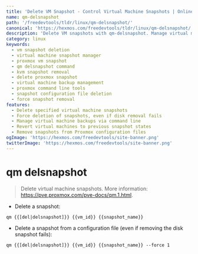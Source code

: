 ```yaml
---
title: 'Delete VM Snapshot - Control Virtual Machine Snapshots | Online Free DevTools by Hexmos'
name: qm-delsnapshot
path: '/freedevtools/tldr/linux/qm-delsnapshot/'
canonical: 'https://hexmos.com/freedevtools/tldr/linux/qm-delsnapshot/'
description: 'Delete VM snapshots with qm-delsnapshot. Manage virtual machine backups and revert to previous states easily using Proxmox. Free online tool, no registration required.'
category: linux
keywords:
  - vm snapshot deletion
  - virtual machine snapshot manager
  - proxmox vm snapshot
  - qm delsnapshot command
  - kvm snapshot removal
  - delete proxmox snapshot
  - virtual machine backup management
  - proxmox command line tools
  - snapshot configuration file deletion
  - force snapshot removal
features:
  - Delete specified virtual machine snapshots
  - Force deletion of snapshots, even if disk removal fails
  - Manage virtual machine backups via command line
  - Revert virtual machines to previous snapshot states
  - Remove snapshots from Proxmox configuration files
ogImage: 'https://hexmos.com/freedevtools/site-banner.png'
twitterImage: 'https://hexmos.com/freedevtools/site-banner.png'
---
```


# qm delsnapshot

> Delete virtual machine snapshots.
> More information: <https://pve.proxmox.com/pve-docs/qm.1.html>.

- Delete a snapshot:

`qm {{[del|delsnapshot]}} {{vm_id}} {{snapshot_name}}`

- Delete a snapshot from a configuration file (even if removing the disk snapshot fails):

`qm {{[del|delsnapshot]}} {{vm_id}} {{snapshot_name}} --force 1`
